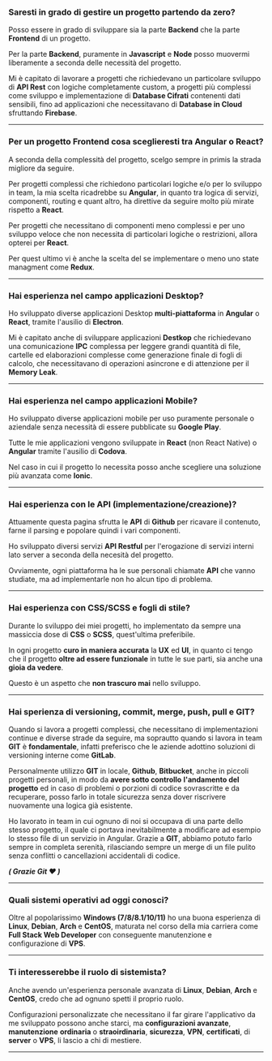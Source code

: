 ### Saresti in grado di gestire un progetto partendo da zero?

Posso essere in grado di sviluppare sia la parte **Backend** che la parte **Frontend** di un progetto.

Per la parte **Backend**, puramente in **Javascript** e **Node** posso muovermi liberamente a seconda delle necessità del progetto.

Mi è capitato di lavorare a progetti che richiedevano un particolare sviluppo di **API Rest** con logiche completamente custom, a progetti più complessi come sviluppo e implementazione di **Database Cifrati** contenenti dati sensibili, fino ad applicazioni che necessitavano di **Database in Cloud** sfruttando **Firebase**.

---

### Per un progetto Frontend cosa sceglieresti tra Angular o React?

A seconda della complessità del progetto, scelgo sempre in primis la strada migliore da seguire.

Per progetti complessi che richiedono particolari logiche e/o per lo sviluppo in team, la mia scelta ricadrebbe su **Angular**, in quanto tra logica di servizi, componenti, routing e quant altro, ha direttive da seguire molto più mirate rispetto a **React**.

Per progetti che necessitano di componenti meno complessi e per uno sviluppo veloce che non necessita di particolari logiche o restrizioni, allora opterei per **React**.

Per quest ultimo vi è anche la scelta del se implementare o meno uno state managment come **Redux**.

---

### Hai esperienza nel campo applicazioni Desktop?

Ho sviluppato diverse applicazioni Desktop **multi-piattaforma** in **Angular** o **React**, tramite l'ausilio di **Electron**.

Mi è capitato anche di sviluppare applicazioni **Destkop** che richiedevano una comunicazione **IPC** complessa per leggere grandi quantità di file, cartelle ed elaborazioni complesse come generazione finale di fogli di calcolo, che necessitavano di operazioni asincrone e di attenzione per il **Memory Leak**.

---

### Hai esperienza nel campo applicazioni Mobile?

Ho sviluppato diverse applicazioni mobile per uso puramente personale o aziendale senza necessità di essere pubblicate su **Google Play**.

Tutte le mie applicazioni vengono sviluppate in **React** (non React Native) o **Angular** tramite l'ausilio di **Codova**.

Nel caso in cui il progetto lo necessita posso anche scegliere una soluzione più avanzata come **Ionic**.

---

### Hai esperienza con le API (implementazione/creazione)?

Attuamente questa pagina sfrutta le **API** di **Github** per ricavare il contenuto, farne il parsing e popolare quindi i vari componenti.

Ho sviluppato diversi servizi **API Restful** per l'erogazione di servizi interni lato server a seconda della necesità del progetto.

Ovviamente, ogni piattaforma ha le sue personali chiamate **API** che vanno studiate, ma ad implementarle non ho alcun tipo di problema.

---

### Hai esperienza con CSS/SCSS e fogli di stile?

Durante lo sviluppo dei miei progetti, ho implementato da sempre una massiccia dose di **CSS** o **SCSS**, quest'ultima preferibile.

In ogni progetto **curo in maniera accurata**  la **UX** ed **UI**, in quanto ci tengo che il progetto **oltre ad essere funzionale** in tutte le sue parti, sia anche una **gioia da vedere**.

Questo è un aspetto che **non trascuro mai** nello sviluppo.

---

### Hai sperienza di versioning, commit, merge, push, pull e GIT?

Quando si lavora a progetti complessi, che necessitano di implementazioni continue e diverse strade da seguire, ma soprautto quando si lavora in team **GIT** è **fondamentale**, infatti preferisco che le aziende adottino soluzioni di versioning interne come **GitLab**.

Personalmente utilizzo **GIT** in locale, **Github**, **Bitbucket**, anche in piccoli progetti personali, in modo da **avere sotto controllo** **l'andamento del progetto** ed in caso di problemi o porzioni di codice sovrascritte e da recuperare, posso farlo in totale sicurezza senza dover riscrivere nuovamente una logica già esistente.

Ho lavorato in team in cui ognuno di noi si occupava di una parte dello stesso progetto, il quale ci portava inevitabilmente a modificare ad esempio lo stesso file di un servizio in Angular. Grazie a **GIT**, abbiamo potuto farlo sempre in completa serenità, rilasciando sempre un merge di un file pulito senza conflitti o cancellazioni accidentali di codice.

***( Grazie **Git** ❤ )***

---

### Quali sistemi operativi ad oggi conosci?

Oltre al popolarissimo **Windows (7/8/8.1/10/11)** ho una buona esperienza di **Linux**, **Debian**, **Arch** e **CentOS**, maturata nel corso della mia carriera come **Full Stack Web Developer** con conseguente manutenzione e configurazione di **VPS**.

---

### Ti interesserebbe il ruolo di sistemista?

Anche avendo un'esperienza personale avanzata di **Linux**, **Debian**, **Arch** e **CentOS**, credo che ad ognuno spetti il proprio ruolo.

Configurazioni personalizzate che necessitano il far girare l'applicativo da me sviluppato possono anche starci, ma **configurazioni avanzate**, **manutenzione** **ordinaria** o **straoirdinaria**, **sicurezza**, **VPN**, **certificati**, di **server** o **VPS**, li lascio a chi di mestiere.

---
